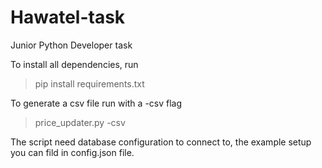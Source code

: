 # Hawatel-task
Junior Python Developer task

To install all dependencies, run 

>pip install requirements.txt

To generate a csv file run with a -csv flag

>price_updater.py -csv

The script need database configuration to connect to, the example setup you can fild in config.json file.
